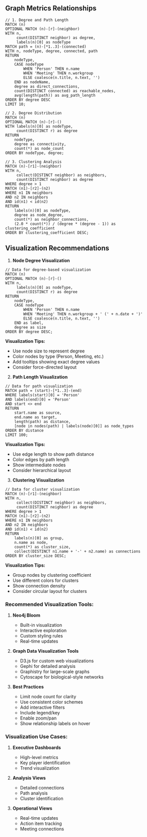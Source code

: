 ## Graph Metrics Relationships

```cypher
// 1. Degree and Path Length
MATCH (n)
OPTIONAL MATCH (n)-[r]-(neighbor)
WITH n, 
     count(DISTINCT neighbor) as degree,
     labels(n)[0] as nodeType
MATCH path = (n)-[*1..3]-(connected)
WITH n, nodeType, degree, connected, path
RETURN 
    nodeType,
    CASE nodeType
        WHEN 'Person' THEN n.name
        WHEN 'Meeting' THEN n.workgroup
        ELSE coalesce(n.title, n.text, '')
    END as nodeName,
    degree as direct_connections,
    count(DISTINCT connected) as reachable_nodes,
    avg(length(path)) as avg_path_length
ORDER BY degree DESC
LIMIT 10;

// 2. Degree Distribution
MATCH (n)
OPTIONAL MATCH (n)-[r]-()
WITH labels(n)[0] as nodeType,
     count(DISTINCT r) as degree
RETURN 
    nodeType,
    degree as connectivity,
    count(*) as node_count
ORDER BY nodeType, degree;

// 3. Clustering Analysis
MATCH (n)-[r1]-(neighbor)
WITH n, 
     collect(DISTINCT neighbor) as neighbors,
     count(DISTINCT neighbor) as degree
WHERE degree > 1
MATCH (n1)-[r2]-(n2)
WHERE n1 IN neighbors 
AND n2 IN neighbors
AND id(n1) < id(n2)
RETURN 
    labels(n)[0] as nodeType,
    degree as node_degree,
    count(*) as neighbor_connections,
    (2.0 * count(*)) / (degree * (degree - 1)) as clustering_coefficient
ORDER BY clustering_coefficient DESC;
```

## Visualization Recommendations

1. **Node Degree Visualization**
```cypher
// Data for degree-based visualization
MATCH (n)
OPTIONAL MATCH (n)-[r]-()
WITH n,
     labels(n)[0] as nodeType,
     count(DISTINCT r) as degree
RETURN 
    nodeType,
    CASE nodeType
        WHEN 'Person' THEN n.name
        WHEN 'Meeting' THEN n.workgroup + ' (' + n.date + ')'
        ELSE coalesce(n.title, n.text, '')
    END as label,
    degree as size
ORDER BY degree DESC;
```
**Visualization Tips:**
- Use node size to represent degree
- Color nodes by type (Person, Meeting, etc.)
- Add tooltips showing exact degree values
- Consider force-directed layout

2. **Path Length Visualization**
```cypher
// Data for path visualization
MATCH path = (start)-[*1..3]-(end)
WHERE labels(start)[0] = 'Person'
AND labels(end)[0] = 'Person'
AND start <> end
RETURN 
    start.name as source,
    end.name as target,
    length(path) as distance,
    [node in nodes(path) | labels(node)[0]] as node_types
ORDER BY distance
LIMIT 100;
```
**Visualization Tips:**
- Use edge length to show path distance
- Color edges by path length
- Show intermediate nodes
- Consider hierarchical layout

3. **Clustering Visualization**
```cypher
// Data for cluster visualization
MATCH (n)-[r1]-(neighbor)
WITH n, 
     collect(DISTINCT neighbor) as neighbors,
     count(DISTINCT neighbor) as degree
WHERE degree > 1
MATCH (n1)-[r2]-(n2)
WHERE n1 IN neighbors 
AND n2 IN neighbors
AND id(n1) < id(n2)
RETURN 
    labels(n)[0] as group,
    n.name as node,
    count(*) as cluster_size,
    collect(DISTINCT n1.name + '-' + n2.name) as connections
ORDER BY cluster_size DESC;
```
**Visualization Tips:**
- Group nodes by clustering coefficient
- Use different colors for clusters
- Show connection density
- Consider circular layout for clusters

### Recommended Visualization Tools:

1. **Neo4j Bloom**
   - Built-in visualization
   - Interactive exploration
   - Custom styling rules
   - Real-time updates

2. **Graph Data Visualization Tools**
   - D3.js for custom web visualizations
   - Gephi for detailed analysis
   - Graphistry for large-scale graphs
   - Cytoscape for biological-style networks

3. **Best Practices**
   - Limit node count for clarity
   - Use consistent color schemes
   - Add interactive filters
   - Include legend/key
   - Enable zoom/pan
   - Show relationship labels on hover

### Visualization Use Cases:

1. **Executive Dashboards**
   - High-level metrics
   - Key player identification
   - Trend visualization

2. **Analysis Views**
   - Detailed connections
   - Path analysis
   - Cluster identification

3. **Operational Views**
   - Real-time updates
   - Action item tracking
   - Meeting connections



